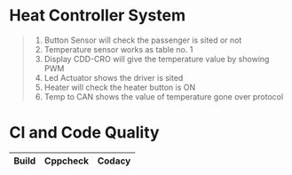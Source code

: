 
# Heat Controller System

>1. Button Sensor will check the passenger is sited or not
>2. Temperature sensor works as table no. 1
>3. Display CDD-CRO will give the temperature value by showing PWM
>4. Led Actuator shows the driver is sited 
>5. Heater will check the heater button is ON
>6. Temp to CAN shows the value of temperature gone over protocol

# CI and Code Quality

| Build |	Cppcheck | Codacy |
|-----|------|-----|

